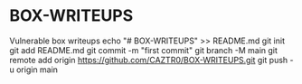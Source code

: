 # BOX-WRITEUPS
Vulnerable box writeups
echo "# BOX-WRITEUPS" >> README.md
git init
git add README.md
git commit -m "first commit"
git branch -M main
git remote add origin https://github.com/CAZTR0/BOX-WRITEUPS.git
git push -u origin main
